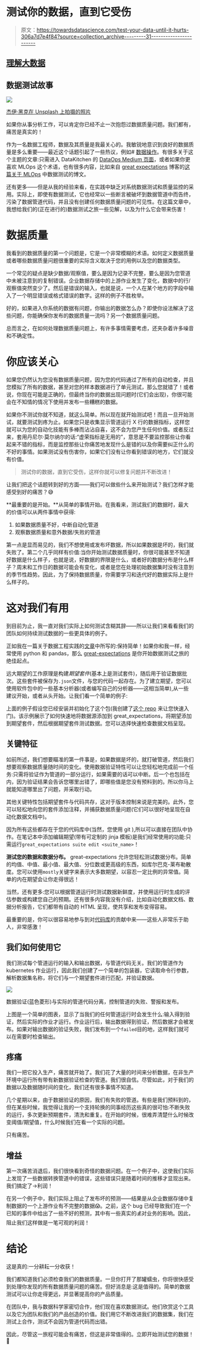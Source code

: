 # 测试你的数据，直到它受伤

> 原文：<https://towardsdatascience.com/test-your-data-until-it-hurts-306a7d7e4f84?source=collection_archive---------31----------------------->

## [理解大数据](https://towardsdatascience.com/tagged/making-sense-of-big-data)

## 数据测试故事

![](img/d503de7376fb5ae8a6f1f4de155709d8.png)

[杰伊·黑克在 Unsplash 上拍摄的照片](https://unsplash.com/photos/M6xNMyYi4H8)

如果你从事分析工作，可以肯定你已经不止一次抱怨过数据质量问题。我们都有，痛苦是真实的！

作为一名数据工程师，数据及其质量是我最关心的。我敏锐地意识到良好的数据质量是多么重要——最近这个话题引起了一些热议，例如# [数据操作](https://www.dataopsmanifesto.org/)。有很多关于这个主题的文章:只需进入 DataKitchen 的 [DataOps Medium 页面](https://medium.com/data-ops)，或者如果你更喜欢 MLOps 这个术语，也有很多内容，比如来自 [great expectations](https://greatexpectations.io/) 博客的[这篇关于 MLOps](https://greatexpectations.io/blog/ml-ops-great-expectations/) 中数据测试的博文。

还有更多——但是从我的经验来看，在实践中缺乏对系统数据测试和质量监控的采用。实际上，即使有数据测试，它也经常以一些断言被破坏到数据管道中而告终，污染了数据管道代码，并且没有创建任何数据质量问题的可见性。在这篇文章中，我想给我们的(正在进行的)数据测试之旅一些见解，以及为什么它会带来伤害！

# 数据质量

我看到的数据质量的第一个问题是，它是一个非常模糊的术语。如何定义数据质量或者哪些数据质量问题很重要的实际含义取决于您的用例以及您的数据类型。

一个常见的疑点是缺少数据/观察值，要么是因为记录不完整，要么是因为您管道中未被注意到的复制错误。企业数据存储中的上游作业发生了变化，数据中的行/观察值突然变少了。然后是错误的输入，也就是说，一个人在某个地方的字段中输入了一个明显错误或格式错误的数字。这样的例子不胜枚举。

好的，如果进入你系统的数据有问题，你输出的数据怎么办？即使你设法解决了这些问题，你能确保你发布的数据质量一流吗？另一个数据质量问题。

总而言之，在如何处理数据质量问题上，有许多事情需要考虑，还夹杂着许多噪音和不确定性。

# 你应该关心

如果您仍然认为您没有数据质量问题，因为您的代码通过了所有的自动检查，并且您模拟了所有的数据，甚至对您的样本数据进行了单元测试，那么您就错了！或者说，你现在可能是正确的，但最终当你的数据出现问题时(它们会出现)，你很可能会在不知情的情况下使用并发布一些糟糕的数据。

如果你不测试你就不知道，就这么简单。所以现在就开始测试吧！而且一旦开始测试，就要测试到疼为止。如果您只是收集显示管道运行 X 行的数据指标，这样您就可以为您的自动化技能有多棒而沾沾自喜，这不会为您产生任何价值。或者反过来，套用丹尼尔·莫尔纳尔的话:“虚荣指标是无用的”，意思是不要监控那些让你看起来不错的指标，而是监控那些让你痛苦地发现什么是错的以及你需要纠正什么的不好的事情。如果测试没有伤害你，如果它们没有让你看到错误的地方，它们就没有价值。

> 测试你的数据，直到它受伤，这样你就可以修复问题并不断改进！

让我们把这个话题转到好的方面——我们可以做些什么来开始测试？我们怎样才能感受到好的痛苦？😅

**最重要的是开始。**从简单的事情开始。在我看来，测试我们的数据时，最大的价值可以从两件事情中获得:

1.  如果数据质量不好，中断自动化管道
2.  观察数据质量和意外数据/失败的管道

第一点是显而易见的，我们不想使用或发布坏数据，所以如果数据是坏的，我们就失败了。第二个几乎同样有价值:当你开始测试数据质量时，你很可能甚至不知道好数据是什么样子，也就是说，好数据的界限是什么，或者好的数据分布是什么样子？周末和工作日的数据可能会有变化，或者是您在处理初始数据集时没有注意到的季节性趋势。因此，为了保持数据质量，你需要学习和迭代好的数据实际上是什么样子的。

# 这对我们有用

到目前为止，我一直对我们实际上如何测试含糊其辞——所以让我们来看看我们的团队如何持续测试数据的一些更具体的例子。

正如我在一篇关于数据工程实践的[文章](https://mbakunze.medium.com/develop-your-data-as-a-product-f9ba268c4e20)中所写的:保持简单！如果你和我一样，经常使用 python 和 pandas，那么 [great-expectations](https://greatexpectations.io/) 是你开始数据测试之旅的绝佳起点。

远大期望的工作原理是构建*期望套件*(基本上是测试套件)，随后用于验证数据批次。这些套件被保存为`.json`文件，与您的代码一起存在。为了建立期望，您可以使用软件包中的一些基本分析器(或者编写自己的分析器——这相当简单),从一些建议开始，或者从头开始。让我们看一个简单的例子:

上面的例子假设您已经安装并初始化了这个包(我创建了[这个 repo](https://github.com/mbakunze/great_expectation_sandbox) 来让您快速入门)。该示例展示了如何快速地将数据源添加到 great_expectations，将期望添加到期望套件，然后根据期望套件测试数据。您可以选择快速检查数据文档呈现。

## 关键特征

如前所述，我们想要瞄准的第一件事是，如果数据是坏的，就打破管道，然后我们想要观察数据质量随时间的变化。使用数据验证特性可以让您轻松地完成前一个任务:只需将验证作为管道的一部分运行，如果需要的话可以中断。后一个也包括在内，因为验证结果会告诉您哪里出错了，即哪些值是您没有预料到的。所以你马上就能知道哪里出了问题，并采取行动。

其他关键特性包括期望套件与代码共存，这对于版本控制来说是完美的。此外，您可以轻松地向您的套件添加注释，并捕获数据质量问题(它们可以很好地呈现在自动化数据文档中)。

因为所有这些都存在于您的代码库中(当然，您使用 git ),所以可以直接在团队中协作。在笔记本中添加编辑期望(带有可定制的 jinja 模板)是我们经常使用的功能:只需运行`great_expectations suite edit <suite_name>`！

**测试您的数据和数据分布。** great-expectations 允许您轻松测试数据分布。简单的均值、中值、最小值、最大值、分位数或更高级的东西，如库尔巴克-莱布勒散度。您可以使用`mostly`关键字来表示大多数期望，以容忍一定比例的异常值。简单的内在期望会让你走得很远！

当然，还有更多:您可以根据管道运行时测试数据新鲜度，并使用运行时生成的评估参数或构建您自己的预期。还有很多内容我没有介绍，比如自动化数据文档、数据分析报告，它们都带有自动的 HTML 呈现，使共享和发布变得容易。

最重要的是，你可以很容易地参与到对[代码库](https://github.com/great-expectations/great_expectations)的贡献中来——这些人非常乐于助人，非常感激！

## 我们如何使用它

我们测试每个管道运行的输入和输出数据，与管道代码无关。我们的管道作为 kubernetes 作业运行，因此我们创建了一个简单的包装器，它读取命令行参数，解析数据集名称，将它们与一个期望套件进行匹配，并验证数据。

![](img/f6a8d78f59f480eaecacf5be7eaba568.png)

数据验证(蓝色菱形)与实际的管道代码分离，控制管道的失败、警报和发布。

上图是一个简单的图表，显示了当我们的任何管道运行时会发生什么:输入得到验证，然后实际的作业才运行。作业运行后，输出数据得到验证，然后数据才会被发布。如果对输出数据的验证失败，我们发布到一个`failed`目的地，这样我们就可以在需要时检查输出。

## 疼痛

我们一把它投入生产，痛苦就开始了。我们花了大量的时间来分析数据，在非生产环境中运行所有带有新数据验证检查的管道。我们很自信。尽管如此，对于我们的数据以及数据随时间的变化，我们还有很多事情不知道。

几个星期以来，由于数据验证的原因，我们有失败的管道。有些是我们预料到的，但在某些时候，我觉得让我的一个支持轮换的同事经历这些真的很可怕:不断失败的运行，多次更新预期套件，清洗和重复。在开始的时候，很难弄清楚什么时候改变阈值/期望值，什么时候我们在看一个实际的问题。

只有痛苦。

## **增益**

第一次痛苦消退后，我们很快看到奇怪的数据问题。在一个例子中，这使我们实际上发现了一些数据转换管道中的错误，这些错误只是随着时间的推移才显现出来。我们搞定了->利润！

在另一个例子中，我们实际上阻止了发布坏的预测——结果是从企业数据存储中复制数据的一个上游作业有不完整的数据😱。之前，这个 bug 已经导致我们在一个已知的事件中给出了一些不好的预测，其中有一些真实的💰对业务的影响。因此，阻止我们这样做是一笔可观的利润！

# 结论

这是真的:一分耕耘一分收获！

我们都知道我们必须检查我们的数据质量。一旦你打开了那罐蠕虫，你将很快感受到处理你发现的所有数据质量问题的痛苦。但好消息是:这是值得的。简单的数据测试可以让你走得更远，并显著提高你的产品质量。

在团队中，我与数据科学家密切合作，他们现在喜欢数据测试。他们欣赏这个工具以及它为团队和我们的产品创造的价值。我们用它不断改进我们的数据集，我们在测试上合作，测试不会因为管道代码而出错。

因此，尽管这一旅程可能会有痛苦，但这是非常值得的。立即开始测试您的数据！💯